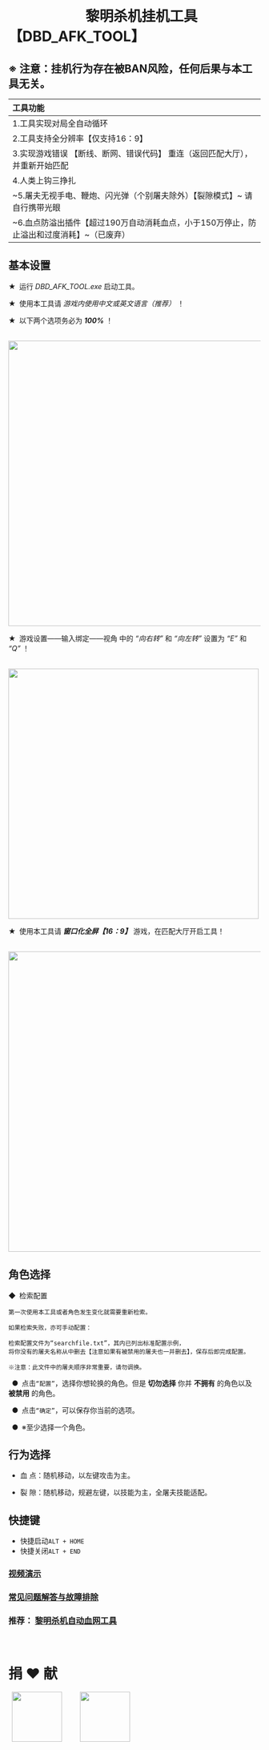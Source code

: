 # &ensp;&ensp;&ensp;&ensp;&ensp;&ensp;&ensp;&ensp;&ensp;&ensp;&ensp;黎明杀机挂机工具【DBD_AFK_TOOL】   

## ※ 注意：挂机行为存在被BAN风险，任何后果与本工具无关。  
|工具功能|
|  :----        |
|1.工具实现对局全自动循环|
|2.工具支持全分辨率【仅支持16：9】|
|3.实现游戏错误 【断线、断网、错误代码】 重连（返回匹配大厅），并重新开始匹配|
|4.人类上钩三挣扎|
|~5.屠夫无视手电、鞭炮、闪光弹（个别屠夫除外）【裂隙模式】~ 请自行携带光眼|
|~6.血点防溢出插件【超过190万自动消耗血点，小于150万停止，防止溢出和过度消耗】~（已废弃）|

## 基本设置  
★&ensp;运行 *DBD_AFK_TOOL.exe* 启动工具。
 
★&ensp;使用本工具请 *游戏内使用中文或英文语言（推荐）* ！

★&ensp;以下两个选项务必为 ***100%*** ！  

&emsp;<img src="https://github.com/maskrs/DBD_AFK_TOOL/blob/main/image-foder/%E7%94%A8%E6%88%B7%E8%AE%BE%E7%BD%AE.png" width="570px">

★&ensp;游戏设置——输入绑定——视角 中的 *“向右转”* 和 *“向左转”* 设置为 *“E”* 和 *“Q”* ！ 

&emsp;<img src="https://github.com/maskrs/DBD_AFK_TOOL/blob/main/image-foder/%E7%94%A8%E6%88%B7%E8%AE%BE%E7%BD%AE2.png" width="500px">

★&ensp;使用本工具请 ***窗口化全屏【16：9】*** 游戏，在匹配大厅开启工具！

&emsp;<img src="https://github.com/maskrs/DBD_AFK_TOOL/blob/main/image-foder/%E5%A4%A7%E5%8E%85%E5%90%AF%E5%8A%A8.png" width="600px">

## 角色选择   
  
◆&ensp;检索配置

	第一次使用本工具或者角色发生变化就需要重新检索。  

	如果检索失败，亦可手动配置：  
   
	检索配置文件为“searchfile.txt”，其内已列出标准配置示例，
    将你没有的屠夫名称从中删去【注意如果有被禁用的屠夫也一并删去】，保存后即完成配置。
	
	※注意：此文件中的屠夫顺序非常重要，请勿调换。

&ensp;●&ensp;点击`“配置”`，选择你想轮换的角色。但是 **切勿选择** 你并 **不拥有** 的角色以及 **被禁用** 的角色。  

&ensp;●&ensp;点击`“确定”`，可以保存你当前的选项。  

&ensp;●&ensp;※至少选择一个角色。  

## 行为选择  

- 血 点：随机移动，以左键攻击为主。  

- 裂 隙：随机移动，规避左键，以技能为主，全屠夫技能适配。  

## 快捷键  

- 快捷启动`ALT + HOME`  
- 快捷关闭`ALT + END`  

### [视频演示](https://www.bilibili.com/video/BV18K42147x6/?vd_source=644e6fac1a9e2fe98505b6f9c09657ec)  

### [常见问题解答与故障排除](https://github.com/maskrs/DBD_AFK_TOOL/wiki)

### 推荐：  [黎明杀机自动血网工具](https://github.com/WKhistory/DBDAuto_BPWeb)  
&ensp;
&ensp;
&ensp;  
    
# 捐 ❤ 献  
&ensp;<img src="https://gitee.com/kioley/DBD_AFK_TOOL/raw/main/image-foder/%E6%94%AF%E4%BB%98%E5%AE%9D%E4%BB%98%E6%AC%BE.jpg" width="100px"> &ensp;&ensp;&ensp;&ensp; <img src="https://gitee.com/kioley/DBD_AFK_TOOL/raw/main/image-foder/%E5%BE%AE%E4%BF%A1%E4%BB%98%E6%AC%BE.png" width="100px">
